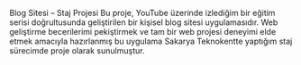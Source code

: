 Blog Sitesi – Staj Projesi
Bu proje, YouTube üzerinde izlediğim bir eğitim serisi doğrultusunda geliştirilen bir kişisel blog sitesi uygulamasıdır. Web geliştirme becerilerimi pekiştirmek ve tam bir web projesi deneyimi elde etmek amacıyla hazırlanmış bu uygulama Sakarya Teknokentte yaptığım staj sürecimde proje olarak sunulmuştur.
